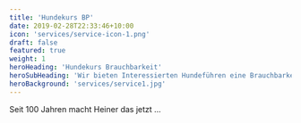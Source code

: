 ```yaml
---
title: 'Hundekurs BP'
date: 2019-02-28T22:33:46+10:00
icon: 'services/service-icon-1.png'
draft: false
featured: true
weight: 1
heroHeading: 'Hundekurs Brauchbarkeit'
heroSubHeading: 'Wir bieten Interessierten Hundeführen eine Brauchbarkeitskurs an'
heroBackground: 'services/service1.jpg'
---
```


Seit 100 Jahren macht Heiner das jetzt ...